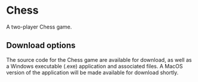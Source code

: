 # Chess
A two-player Chess game.

## Download options
The source code for the Chess game are available for download, as well as a Windows executable (.exe) application and associated files.
A MacOS version of the application will be made available for download shortly.
